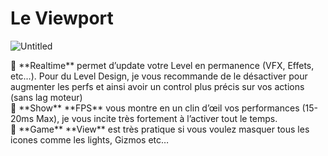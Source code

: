 # Le Viewport

![Untitled](Premier%20Pas%20c35c9092e8654bf3b517b41e177a3b57/Untitled%204.png)

<aside>
📝 **Realtime** permet d’update votre Level en permanence (VFX, Effets, etc…). Pour du Level Design, je vous recommande de le désactiver pour augmenter les perfs et ainsi avoir un control plus précis sur vos actions (sans lag moteur)

</aside>

<aside>
📝 **Show** **FPS** vous montre en un clin d’œil vos performances (15-20ms Max), je vous incite très fortement à l’activer tout le temps.

</aside>

<aside>
📝 **Game** **View** est très pratique si vous voulez masquer tous les icones comme les lights, Gizmos etc…

</aside>
